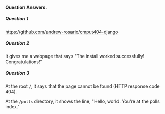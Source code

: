 #### Question Answers.

##### Question 1
https://github.com/andrew-rosario/cmput404-django

##### Question 2
It gives me a webpage that says "The install worked successfully! Congratulations!"

##### Question 3
At the root ```/```, it says that the page cannot be found (HTTP response code 404).

At the ```/polls``` directory, it shows the line, "Hello, world. You're at the polls index."